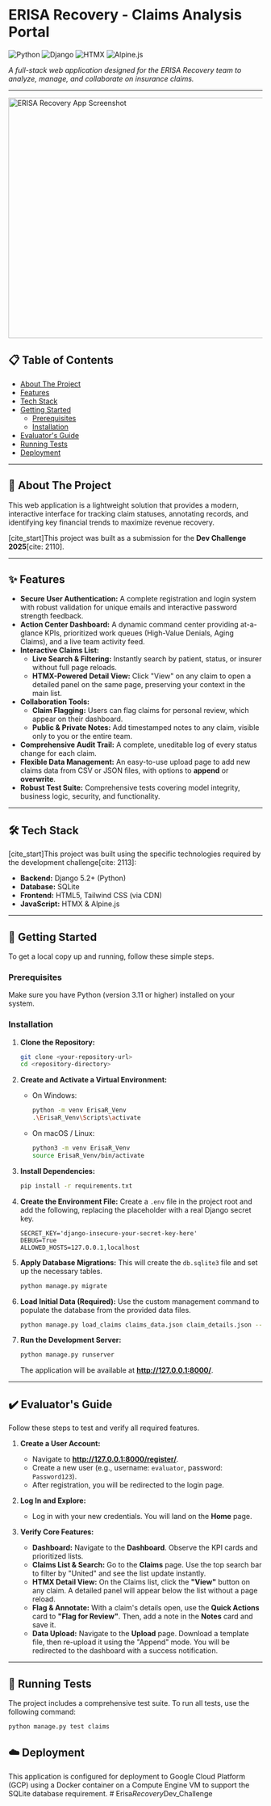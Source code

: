 # ERISA Recovery - Claims Analysis Portal

![Python](https://img.shields.io/badge/Python-3.11+-blue?style=for-the-badge&logo=python&logoColor=white)
![Django](https://img.shields.io/badge/Django-5.2+-092E20?style=for-the-badge&logo=django&logoColor=white)
![HTMX](https://img.shields.io/badge/HTMX-336791?style=for-the-badge&logo=htmx&logoColor=white)
![Alpine.js](https://img.shields.io/badge/Alpine.js-8BC0D0?style=for-the-badge&logo=alpinedotjs&logoColor=black)

_A full-stack web application designed for the ERISA Recovery team to analyze, manage, and collaborate on insurance claims._

---

<img width="550" height="476" alt="ERISA Recovery App Screenshot" src="https://github.com/user-attachments/assets/ed651f63-1f70-4325-9263-afd1f3b5cf8d" />

## 📋 Table of Contents

- [About The Project](#-about-the-project)
- [Features](#-features)
- [Tech Stack](#️-tech-stack)
- [Getting Started](#-getting-started)
  - [Prerequisites](#prerequisites)
  - [Installation](#installation)
- [Evaluator's Guide](#-evaluators-guide)
- [Running Tests](#-running-tests)
- [Deployment](#️-deployment)

---

## 📖 About The Project

This web application is a lightweight solution that provides a modern, interactive interface for tracking claim statuses, annotating records, and identifying key financial trends to maximize revenue recovery.

[cite_start]This project was built as a submission for the **Dev Challenge 2025**[cite: 2110].

---

## ✨ Features

- **Secure User Authentication:** A complete registration and login system with robust validation for unique emails and interactive password strength feedback.
- **Action Center Dashboard:** A dynamic command center providing at-a-glance KPIs, prioritized work queues (High-Value Denials, Aging Claims), and a live team activity feed.
- **Interactive Claims List:**
  - **Live Search & Filtering:** Instantly search by patient, status, or insurer without full page reloads.
  - **HTMX-Powered Detail View:** Click "View" on any claim to open a detailed panel on the same page, preserving your context in the main list.
- **Collaboration Tools:**
  - **Claim Flagging:** Users can flag claims for personal review, which appear on their dashboard.
  - **Public & Private Notes:** Add timestamped notes to any claim, visible only to you or the entire team.
- **Comprehensive Audit Trail:** A complete, uneditable log of every status change for each claim.
- **Flexible Data Management:** An easy-to-use upload page to add new claims data from CSV or JSON files, with options to **append** or **overwrite**.
- **Robust Test Suite:** Comprehensive tests covering model integrity, business logic, security, and functionality.

---

## 🛠️ Tech Stack

[cite_start]This project was built using the specific technologies required by the development challenge[cite: 2113]:

- **Backend:** Django 5.2+ (Python)
- **Database:** SQLite
- **Frontend:** HTML5, Tailwind CSS (via CDN)
- **JavaScript:** HTMX & Alpine.js

---

## 🚀 Getting Started

To get a local copy up and running, follow these simple steps.

### Prerequisites

Make sure you have Python (version 3.11 or higher) installed on your system.

### Installation

1.  **Clone the Repository:**

    ```bash
    git clone <your-repository-url>
    cd <repository-directory>
    ```

2.  **Create and Activate a Virtual Environment:**

    - On Windows:
      ```bash
      python -m venv ErisaR_Venv
      .\ErisaR_Venv\Scripts\activate
      ```
    - On macOS / Linux:
      ```bash
      python3 -m venv ErisaR_Venv
      source ErisaR_Venv/bin/activate
      ```

3.  **Install Dependencies:**

    ```bash
    pip install -r requirements.txt
    ```

4.  **Create the Environment File:**
    Create a `.env` file in the project root and add the following, replacing the placeholder with a real Django secret key.

    ```env
    SECRET_KEY='django-insecure-your-secret-key-here'
    DEBUG=True
    ALLOWED_HOSTS=127.0.0.1,localhost
    ```

5.  **Apply Database Migrations:**
    This will create the `db.sqlite3` file and set up the necessary tables.

    ```bash
    python manage.py migrate
    ```

6.  **Load Initial Data (Required):**
    Use the custom management command to populate the database from the provided data files.
    ```bash
    python manage.py load_claims claims_data.json claim_details.json --mode overwrite
    ```
7.  **Run the Development Server:**
    ```bash
    python manage.py runserver
    ```
    The application will be available at **http://127.0.0.1:8000/**.

---

## ✔️ Evaluator's Guide

Follow these steps to test and verify all required features.

1.  **Create a User Account:**

    - Navigate to **http://127.0.0.1:8000/register/**.
    - Create a new user (e.g., username: `evaluator`, password: `Password123`).
    - After registration, you will be redirected to the login page.

2.  **Log In and Explore:**

    - Log in with your new credentials. You will land on the **Home** page.

3.  **Verify Core Features:**
    - **Dashboard:** Navigate to the **Dashboard**. Observe the KPI cards and prioritized lists.
    - **Claims List & Search:** Go to the **Claims** page. Use the top search bar to filter by "United" and see the list update instantly.
    - **HTMX Detail View:** On the Claims list, click the **"View"** button on any claim. A detailed panel will appear below the list without a page reload.
    - **Flag & Annotate:** With a claim's details open, use the **Quick Actions** card to **"Flag for Review"**. Then, add a note in the **Notes** card and save it.
    - **Data Upload:** Navigate to the **Upload** page. Download a template file, then re-upload it using the "Append" mode. You will be redirected to the dashboard with a success notification.

---

## 🧪 Running Tests

The project includes a comprehensive test suite. To run all tests, use the following command:

```bash
python manage.py test claims
```

## ☁️ Deployment

This application is configured for deployment to Google Cloud Platform (GCP) using a Docker container on a Compute Engine VM to support the SQLite database requirement.
#   E r i s a _ R e c o v e r y _ D e v _ C h a l l e n g e  
 